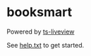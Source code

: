 # booksmart

Powered by [ts-liveview](https://github.com/beenotung/ts-liveview/blob/v5-ionic-template/README.md)

See [help.txt](help.txt) to get started.
